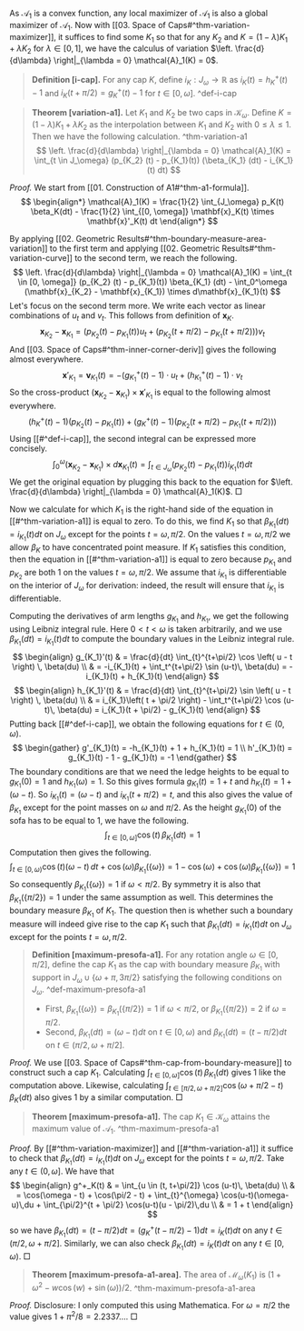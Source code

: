 As $\mathcal{A}_1$ is a convex function, any local maximizer of $\mathcal{A}_1$ is also a global maximizer of $\mathcal{A}_1$. Now with [[03. Space of Caps#^thm-variation-maximizer]], it suffices to find some $K_1$ so that for any $K_2$ and $K = (1 - \lambda)K_1 + \lambda K_2$ for $\lambda \in [0, 1]$, we have the calculus of variation $\left. \frac{d}{d\lambda} \right|_{\lambda = 0} \mathcal{A}_1(K) = 0$.

> __Definition [i-cap].__ For any cap $K$, define $i_K : J_\omega \to \mathbb{R}$ as $i_K(t) = h_K^+(t) - 1$ and $i_K(t + \pi / 2) = g^+_K(t) - 1$ for $t \in [0, \omega]$. ^def-i-cap

> __Theorem [variation-a1].__ Let $K_1$ and $K_2$ be two caps in $\mathcal{K}_\omega$. Define $K= (1-\lambda)K_1 + \lambda K_2$ as the interpolation between $K_1$ and $K_2$ with $0 \leq \lambda \leq 1$. Then we have the following calculation. ^thm-variation-a1
$$
\left. \frac{d}{d\lambda} \right|_{\lambda = 0} \mathcal{A}_1(K)
= \int_{t \in J_\omega} (p_{K_2} (t) - p_{K_1}(t)) (\beta_{K_1} (dt) - i_{K_1}(t) dt)
$$

_Proof._ We start from [[01. Construction of A1#^thm-a1-formula]].
$$
\begin{align*}
\mathcal{A}_1(K) = \frac{1}{2} \int_{J_\omega} p_K(t) \beta_K(dt) - 
\frac{1}{2} \int_{[0, \omega]} \mathbf{x}_K(t) \times \mathbf{x}'_K(t) dt
\end{align*}
$$

By applying [[02. Geometric Results#^thm-boundary-measure-area-variation]] to the first term and applying [[02. Geometric Results#^thm-variation-curve]] to the second term, we reach the following.
$$
\left. \frac{d}{d\lambda} \right|_{\lambda = 0} \mathcal{A}_1(K)
= \int_{t \in [0, \omega]} (p_{K_2} (t) - p_{K_1}(t)) \beta_{K_1} (dt) - 
\int_0^\omega (\mathbf{x}_{K_2} - \mathbf{x}_{K_1}) \times d\mathbf{x}_{K_1}(t)
$$
Let's focus on the second term more. We write each vector as linear combinations of $u_t$ and $v_t$. This follows from definition of $\mathbf{x}_K$.
$$
\mathbf{x}_{K_2} - \mathbf{x}_{K_1} = (p_{K_2} (t) - p_{K_1} (t)) u_t + 
(p_{K_2} (t + \pi / 2) - p_{K_1} (t + \pi / 2))) v_t
$$
And [[03. Space of Caps#^thm-inner-corner-deriv]] gives the following almost everywhere.
$$
\mathbf{x}'_{K_1} = \mathbf{v}_{K_1}(t) = -(g_{K_1}^+(t) - 1) \cdot u_t + (h_{K_1}^+(t) - 1) \cdot v_t
$$
So the cross-product $(\mathbf{x}_{K_2} - \mathbf{x}_{K_1}) \times \mathbf{x}'_{K_1}$ is equal to the following almost everywhere.
$$
(h_K^+(t) - 1) (p_{K_2} (t) - p_{K_1} (t)) + (g_K^+(t) - 1) (p_{K_2} (t + \pi / 2) - p_{K_1} (t + \pi / 2)))
$$
Using [[#^def-i-cap]], the second integral can be expressed more concisely.
$$
\int_0^\omega (\mathbf{x}_{K_2} - \mathbf{x}_{K_1}) \times d\mathbf{x}_{K_1}(t) = 
\int_{t \in J_\omega} (p_{K_2} (t) - p_{K_1}(t)) i_{K_1}(t) dt
$$
We get the original equation by plugging this back to the equation for $\left. \frac{d}{d\lambda} \right|_{\lambda = 0} \mathcal{A}_1(K)$. □

Now we calculate for which $K_1$ is the right-hand side of the equation in [[#^thm-variation-a1]] is equal to zero. To do this, we find $K_1$ so that $\beta_{K_1}(dt) = i_{K_1}(t)dt$ on $J_\omega$ except for the points $t = \omega, \pi/2$. On the values $t = \omega, \pi/2$ we allow $\beta_K$ to have concentrated point measure. If $K_1$ satisfies this condition, then the equation in [[#^thm-variation-a1]] is equal to zero because $p_{K_1}$ and $p_{K_2}$ are both 1 on the values $t = \omega, \pi/2$. We assume that $i_{K_1}$ is differentiable on the interior of $J_\omega$ for derivation: indeed, the result will ensure that $i_{K_1}$ is differentiable.

Computing the derivatives of arm lengths $g_{K_1}$ and $h_{K_1}$, we get the following using Leibniz integral rule. Here $0 < t < \omega$ is taken arbitrarily, and we use $\beta_{K_1}(dt) = i_{K_1}(t)dt$ to compute the boundary values in the Leibniz integral rule.
$$
\begin{align}
g_{K_1}'(t) & = \frac{d}{dt} \int_{t}^{t+\pi/2} \cos \left( u - t \right) \, \beta(du) \\
& = -i_{K_1}(t) + \int_t^{t+\pi/2} \sin (u-t)\, \beta(du) = -i_{K_1}(t) + h_{K_1}(t) 
\end{align}
$$
$$
\begin{align}
h_{K_1}'(t) & = \frac{d}{dt} \int_{t}^{t+\pi/2} \sin \left( u - t \right) \, \beta(du) \\
& = i_{K_1}\left( t + \pi/2 \right) - \int_t^{t+\pi/2} \cos (u-t)\, \beta(du) = i_{K_1}(t + \pi/2) - g_{K_1}(t)
\end{align}
$$
Putting back [[#^def-i-cap]], we obtain the following equations for $t \in (0, \omega)$.
$$
\begin{gather}
g'_{K_1}(t) = -h_{K_1}(t) + 1 + h_{K_1}(t) = 1 \\
h'_{K_1}(t) = g_{K_1}(t) - 1 - g_{K_1}(t) = -1
\end{gather}
$$
The boundary conditions are that we need the ledge heights to be equal to $g_{K_1}(0)=1$ and $h_{K_1}(\omega)=1$. So this gives formula $g_{K_1}(t) = 1 + t$ and $h_{K_1}(t) = 1 + (\omega-t)$. So $i_{K_1}(t) = (\omega-t)$ and $i_{K_1}(t+\pi/2) = t$, and this also gives the value of $\beta_{K_1}$ except for the point masses on $\omega$ and $\pi/2$. As the height $g_{K_1}(0)$ of the sofa has to be equal to 1, we have the following.
$$
\int_{t \in [0, \omega] } \cos \left( t \right) \, \beta_{K_1} (dt) = 1
$$
Computation then gives the following.
$$
\int_{t \in [0, \omega)} \cos (t) (\omega-t) \, dt + \cos(\omega) \beta_{K_1}(\{\omega\}) = 1 - \cos (\omega) + \cos (\omega) \beta_{K_1}(\left\{ \omega \right\}) = 1
$$
So consequently $\beta_{K_1}(\{\omega\}) = 1$ if $\omega < \pi/2$. By symmetry it is also that $\beta_{K_1}(\{\pi/2\}) = 1$ under the same assumption as well. This determines the boundary measure $\beta_{K_1}$ of $K_1$. The question then is whether such a boundary measure will indeed give rise to the cap $K_1$ such that $\beta_{K_1}(dt) = i_{K_1}(t)dt$ on $J_\omega$ except for the points $t = \omega, \pi/2$.

> __Definition [maximum-presofa-a1].__ For any rotation angle $\omega \in [0, \pi/2]$, define the cap $K_1$ as the cap with boundary measure $\beta_{K_1}$ with support in $J_{\omega} \cup \left\{ \omega + \pi, 3 \pi/2 \right\}$ satisfying the following conditions on $J_{\omega}$. ^def-maximum-presofa-a1
> 
> - First, $\beta_{K_1}(\{\omega\}) = \beta_{K_1}(\{\pi/2\}) = 1$ if $\omega < \pi/2$, or $\beta_{K_1}\left( \left\{ \pi/2 \right\} \right) = 2$ if $\omega = \pi/2$.
> - Second, $\beta_{{K_1}}(dt) = (\omega -t)dt$ on $t \in [0, \omega)$ and $\beta_{K_1}(dt) = (t - \pi/2)dt$ on $t \in (\pi/2, \omega + \pi/2]$. 

_Proof._ We use [[03. Space of Caps#^thm-cap-from-boundary-measure]] to construct such a cap $K_1$. Calculating $\int_{t \in [0, \omega] } \cos \left( t \right) \, \beta_{K_1} (dt)$ gives 1 like the computation above. Likewise, calculating $\int_{t \in [\pi/2, \omega + \pi/2]} \cos\left( \omega + \pi/2 - t \right)  \, \beta_K(dt)$ also gives 1 by a similar computation. □

> __Theorem [maximum-presofa-a1].__ The cap $K_1 \in \mathcal{K}_{\omega}$ attains the maximum value of $\mathcal{A}_1$. ^thm-maximum-presofa-a1

_Proof._ By [[#^thm-variation-maximizer]] and [[#^thm-variation-a1]] it suffice to check that $\beta_{K_1}(dt) = i_{K_1}(t)dt$ on $J_\omega$ except for the points $t = \omega, \pi/2$. Take any $t \in (0, \omega]$. We have that
$$
\begin{align}
g^+_K(t) & = \int_{u \in (t, t+\pi/2]} \cos (u-t)\, \beta(du) \\
& = \cos(\omega - t) + \cos(\pi/2 - t) + \int_{t}^{\omega} \cos(u-t)(\omega-u)\,du + \int_{\pi/2}^{t + \pi/2} \cos(u-t)(u - \pi/2)\,du  \\
& = 1 + t
\end{align}
$$
so we have $\beta_{K_1}(dt) = (t - \pi/2) dt = (g^+_K(t - \pi/2) - 1) dt = i_K(t) dt$ on any $t \in (\pi/2, \omega + \pi/2]$. Similarly, we can also check $\beta_{K_1}(dt) = i_K(t) dt$ on any $t \in [0, \omega)$. □

> __Theorem [maximum-presofa-a1-area].__ The area of $\mathcal{M}_{\omega}(K_1)$ is $\left(1+\omega^2-w \cos(w) + \sin(\omega) \right)/2$.  ^thm-maximum-presofa-a1-area

_Proof._ Disclosure: I only computed this using Mathematica. For $\omega=\pi/2$ the value gives $1+\pi^2/8 = 2.2337\dots$. □